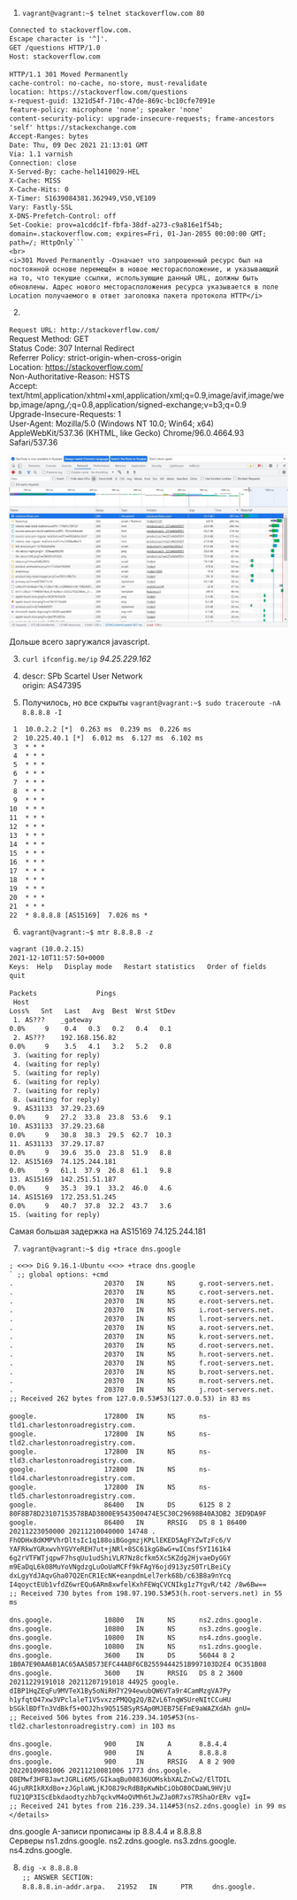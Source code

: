 1. `vagrant@vagrant:~$ telnet stackoverflow.com 80`
```Trying 151.101.65.69...
Connected to stackoverflow.com.
Escape character is '^]'.
GET /questions HTTP/1.0
Host: stackoverflow.com

HTTP/1.1 301 Moved Permanently
cache-control: no-cache, no-store, must-revalidate
location: https://stackoverflow.com/questions
x-request-guid: 1321d54f-710c-47de-869c-bc10cfe7091e
feature-policy: microphone 'none'; speaker 'none'
content-security-policy: upgrade-insecure-requests; frame-ancestors 'self' https://stackexchange.com
Accept-Ranges: bytes
Date: Thu, 09 Dec 2021 21:13:01 GMT
Via: 1.1 varnish
Connection: close
X-Served-By: cache-hel1410029-HEL
X-Cache: MISS
X-Cache-Hits: 0
X-Timer: S1639084381.362949,VS0,VE109
Vary: Fastly-SSL
X-DNS-Prefetch-Control: off
Set-Cookie: prov=a1cddc1f-fbfa-38df-a273-c9a816e1f54b; domain=.stackoverflow.com; expires=Fri, 01-Jan-2055 00:00:00 GMT; path=/; HttpOnly```
<br>
<i>301 Moved Permanently -Означает что запрошенный ресурс был на постоянной основе перемещён в новое месторасположение, и указывающий на то, что текущие ссылки, использующие данный URL, должны быть обновлены. Адрес нового месторасположения ресурса указывается в поле Location получаемого в ответ заголовка пакета протокола HTTP</i>
```

2.
`Request URL: http://stackoverflow.com/`<br>
  Request Method: GET <br>
  Status Code: 307 Internal Redirect<br>
  Referrer Policy: strict-origin-when-cross-origin<br>
  Location: https://stackoverflow.com/<br>
  Non-Authoritative-Reason: HSTS<br>
  Accept: text/html,application/xhtml+xml,application/xml;q=0.9,image/avif,image/webp,image/apng,*/*;q=0.8,application/signed-exchange;v=b3;q=0.9<br>
  Upgrade-Insecure-Requests: 1<br>
  User-Agent: Mozilla/5.0 (Windows NT 10.0; Win64; x64) AppleWebKit/537.36 (KHTML, like Gecko) Chrome/96.0.4664.93 Safari/537.36 <br>
  
![11](https://github.com/a-khov/devops-netology/raw/main/Homework/3.6/8.jpg)

Дольше всего заргужался javascript.

3. `curl ifconfig.me/ip` 
    <i>94.25.229.162</i>

4.  descr:          SPb Scartel User Network<br>
    origin:         AS47395

5. Получилось, но все скрыты 
`vagrant@vagrant:~$ sudo traceroute -nA 8.8.8.8 -I`
```traceroute to 8.8.8.8 (8.8.8.8), 30 hops max, 60 byte packets
 1  10.0.2.2 [*]  0.263 ms  0.239 ms  0.226 ms
 2  10.225.40.1 [*]  6.012 ms  6.127 ms  6.102 ms
 3  * * *
 4  * * *
 5  * * *
 6  * * *
 7  * * *
 8  * * *
 9  * * *
10  * * *
11  * * *
12  * * *
13  * * *
14  * * *
15  * * *
16  * * *
17  * * *
18  * * *
19  * * *
20  * * *
21  * * *
22  * 8.8.8.8 [AS15169]  7.026 ms * 
``` 
6. `vagrant@vagrant:~$ mtr 8.8.8.8 -z` 

```                                                 My traceroute  [v0.93]
vagrant (10.0.2.15)                                                                            2021-12-10T11:57:50+0000
Keys:  Help   Display mode   Restart statistics   Order of fields   quit
                                                                               Packets               Pings
 Host                                                                        Loss%   Snt   Last   Avg  Best  Wrst StDev 
 1. AS???    _gateway                                                         0.0%     9    0.4   0.3   0.2   0.4   0.1
 2. AS???    192.168.156.82                                                   0.0%     9    3.5   4.1   3.2   5.2   0.8
 3. (waiting for reply)
 4. (waiting for reply)
 5. (waiting for reply)
 6. (waiting for reply)
 7. (waiting for reply)
 8. (waiting for reply)
 9. AS31133  37.29.23.69                                                      0.0%     9   27.2  33.8  23.8  53.6   9.1
10. AS31133  37.29.23.68                                                      0.0%     9   30.8  38.3  29.5  62.7  10.3
11. AS31133  37.29.17.87                                                      0.0%     9   39.6  35.0  23.8  51.9   8.8
12. AS15169  74.125.244.181                                                   0.0%     9   61.1  37.9  26.8  61.1   9.8
13. AS15169  142.251.51.187                                                   0.0%     9   35.3  39.1  33.2  46.0   4.6
14. AS15169  172.253.51.245                                                   0.0%     9   40.7  37.8  32.2  43.7   3.6
15. (waiting for reply) 
``` 
Самая большая задержка на AS15169 74.125.244.181 

7. `vagrant@vagrant:~$ dig +trace dns.google`
``` 
; <<>> DiG 9.16.1-Ubuntu <<>> +trace dns.google
` ;; global options: +cmd
.                       20370   IN      NS      g.root-servers.net.
.                       20370   IN      NS      c.root-servers.net.
.                       20370   IN      NS      e.root-servers.net.
.                       20370   IN      NS      i.root-servers.net.
.                       20370   IN      NS      l.root-servers.net.
.                       20370   IN      NS      a.root-servers.net.
.                       20370   IN      NS      k.root-servers.net.
.                       20370   IN      NS      d.root-servers.net.
.                       20370   IN      NS      h.root-servers.net.
.                       20370   IN      NS      f.root-servers.net.
.                       20370   IN      NS      b.root-servers.net.
.                       20370   IN      NS      m.root-servers.net.
.                       20370   IN      NS      j.root-servers.net.
;; Received 262 bytes from 127.0.0.53#53(127.0.0.53) in 83 ms

google.                 172800  IN      NS      ns-tld1.charlestonroadregistry.com.
google.                 172800  IN      NS      ns-tld2.charlestonroadregistry.com.
google.                 172800  IN      NS      ns-tld3.charlestonroadregistry.com.
google.                 172800  IN      NS      ns-tld4.charlestonroadregistry.com.
google.                 172800  IN      NS      ns-tld5.charlestonroadregistry.com.
google.                 86400   IN      DS      6125 8 2 80F8B78D23107153578BAD3800E9543500474E5C30C29698B40A3DB2 3ED9DA9F
google.                 86400   IN      RRSIG   DS 8 1 86400 20211223050000 20211210040000 14748 . FhODHx8dKMPVhrDltsIc1q188oiBGogmzjKPLlEKED5AgFYZwTzFc6/V YAFRkwYGRxwvhYGVYeREH7ut+jNRl+8SC61kgG8wG+wICmsfSYI161k4 6g2rVTFWTjqpwF7hsqUu1udShiVLR7Nz8cfkm5Xc5KZdg2HjvaeDyGGY m9EaDqL6k08MuYoVNgdzgLuOoUaMCFf9kFAgY6ojd913yzS0TrLBeiCy dxLgyYdJAqvGha07Q2EnCR1EcNK+eanpdmLel7erk68b/c63B8a9nYcq I4qoyctEUb1vfdZ6wrEQu6ARm8xwfelKxhFEWqCVCNIkg1z7YgvR/t42 /8w6Bw==
;; Received 730 bytes from 198.97.190.53#53(h.root-servers.net) in 55 ms

dns.google.             10800   IN      NS      ns2.zdns.google.
dns.google.             10800   IN      NS      ns3.zdns.google.
dns.google.             10800   IN      NS      ns4.zdns.google.
dns.google.             10800   IN      NS      ns1.zdns.google.
dns.google.             3600    IN      DS      56044 8 2 1B0A7E90AA6B1AC65AA5B573EFC44ABF6CB2559444251B997103D2E4 0C351B08
dns.google.             3600    IN      RRSIG   DS 8 2 3600 20211229191018 20211207191018 44925 google. dIBP1HqZEqFu9MVTeX1By5oNiRH7Y294ewubQW6VTa9r4CamMzgVA7Py h1yfqtO47xw3VPclaleT1V5vxzzPMQQg2Q/BZvL6TnqWSUreNItCCuHU bSGklBDfTn3VdBkf5+0OJ2hs9Q515BSyRSAp0MJEB75EFmE9aWAZXdAh gnU=
;; Received 506 bytes from 216.239.34.105#53(ns-tld2.charlestonroadregistry.com) in 103 ms

dns.google.             900     IN      A       8.8.4.4
dns.google.             900     IN      A       8.8.8.8
dns.google.             900     IN      RRSIG   A 8 2 900 20220109081006 20211210081006 1773 dns.google. Q8EMwf3HFBJawtJGRLi6M5/GIkaqBu00836UOMskbXALZnCw2/ElTDIL 4GjuRRIkRXdBo+zJGplaWLjKJO8J9cRdB8pKwNbCiObO80CDaWL9HVjU fU21QP3IScEbkdaodtyzhb7qckvM4oQVMh6tJwZJa0R7xs7RShaOrERv vgI=
;; Received 241 bytes from 216.239.34.114#53(ns2.zdns.google) in 99 ms </details>
``` 
dns.google A-записи прописаны ip 8.8.4.4 и 8.8.8.8  
Серверы ns1.zdns.google. ns2.zdns.google. ns3.zdns.google. ns4.zdns.google. 

8. `dig -x 8.8.8.8` <br>
`;; ANSWER SECTION:` <br>
`8.8.8.8.in-addr.arpa.   21952   IN      PTR     dns.google.` <br>
